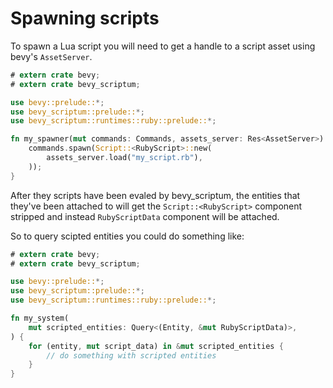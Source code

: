# Spawning scripts

To spawn a Lua script you will need to get a handle to a script asset using
bevy's `AssetServer`.

```rust
# extern crate bevy;
# extern crate bevy_scriptum;

use bevy::prelude::*;
use bevy_scriptum::prelude::*;
use bevy_scriptum::runtimes::ruby::prelude::*;

fn my_spawner(mut commands: Commands, assets_server: Res<AssetServer>) {
    commands.spawn(Script::<RubyScript>::new(
        assets_server.load("my_script.rb"),
    ));
}
```

After they scripts have been evaled by bevy_scriptum, the entities that they've
been attached to will get the `Script::<RubyScript>` component stripped and instead
```RubyScriptData``` component will be attached.

So to query scipted entities you could do something like:

```rust
# extern crate bevy;
# extern crate bevy_scriptum;

use bevy::prelude::*;
use bevy_scriptum::prelude::*;
use bevy_scriptum::runtimes::ruby::prelude::*;

fn my_system(
    mut scripted_entities: Query<(Entity, &mut RubyScriptData)>,
) {
    for (entity, mut script_data) in &mut scripted_entities {
        // do something with scripted entities
    }
}
```

